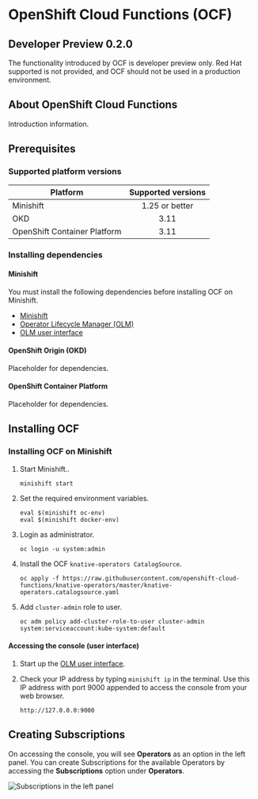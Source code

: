 # OpenShift Cloud Functions (OCF)
Developer Preview 0.2.0
------

The functionality introduced by OCF is developer preview only. Red Hat supported is not provided, and OCF should not be used in a production environment.

## About OpenShift Cloud Functions
Introduction information.

## Prerequisites

### Supported platform versions


| Platform        | Supported versions           |
| ------------- |:-------------:|
| Minishift      | 1.25 or better |
| OKD   | 3.11   |
| OpenShift Container Platform     | 3.11      |


### Installing dependencies

#### Minishift
You must install the following dependencies before installing OCF on Minishift.

- [Minishift](https://docs.okd.io/latest/minishift/getting-started/installing.html)
- [Operator Lifecycle Manager (OLM)](https://github.com/operator-framework/operator-lifecycle-manager/blob/master/Documentation/install/install.md#install-the-latest-release-version-of-olm-for-okd)
- [OLM user interface](https://github.com/operator-framework/operator-lifecycle-manager#user-interface)

#### OpenShift Origin (OKD)
Placeholder for dependencies.

#### OpenShift Container Platform
Placeholder for dependencies.

## Installing OCF

### Installing OCF on Minishift

1. Start Minishift..

   `minishift start`  

2. Set the required environment variables.

   `eval $(minishift oc-env)`  
   `eval $(minishift docker-env)`  

3. Login as administrator.

   `oc login -u system:admin`  

4. Install the OCF `knative-operators CatalogSource`.

   `oc apply -f https://raw.githubusercontent.com/openshift-cloud-functions/knative-operators/master/knative-operators.catalogsource.yaml`  

5. Add `cluster-admin` role to user.

   `oc adm policy add-cluster-role-to-user cluster-admin system:serviceaccount:kube-system:default`

#### Accessing the console (user interface)

1. Start up the [OLM user interface](https://github.com/operator-framework/operator-lifecycle-manager#user-interface).

2. Check your IP address by typing `minishift ip` in the terminal. Use this IP address with port 9000 appended to access the console from your web browser.

   `http://127.0.0.0:9000`

## Creating Subscriptions

On accessing the console, you will see **Operators** as an option in the left panel.
You can create Subscriptions for the available Operators by accessing the **Subscriptions** option under **Operators**.

![Subscriptions in the left panel](../images/subs.png "Logo Title Text 1")
